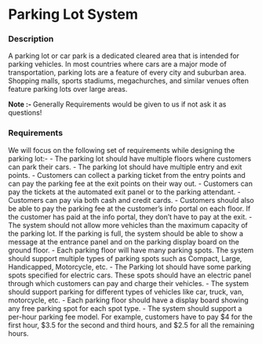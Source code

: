 <h1><b>Parking Lot System</b></h1>
<h3>Description</h3>
<p>
A parking lot or car park is a dedicated cleared area that is intended for parking vehicles. 
In most countries where cars are a major mode of transportation, parking lots are a feature of every city and suburban area. Shopping malls, sports stadiums, megachurches, and similar venues often feature parking lots over large areas.
</p>

<b>Note :- </b> Generally Requirements would be given to us if not ask it as questions!

<h3>Requirements</h3>
We will focus on the following set of requirements while designing the parking lot:-
- The parking lot should have multiple floors where customers can park their cars.
- The parking lot should have multiple entry and exit points.
- Customers can collect a parking ticket from the entry points and can pay the parking fee at the exit points on their way out.
- Customers can pay the tickets at the automated exit panel or to the parking attendant.
- Customers can pay via both cash and credit cards.
- Customers should also be able to pay the parking fee at the customer’s info portal on each floor. If the customer has paid at the info portal, they don’t have to pay at the exit.
- The system should not allow more vehicles than the maximum capacity of the parking lot. If the parking is full, the system should be able to show a message at the entrance panel and on the parking display board on the ground floor.
- Each parking floor will have many parking spots. The system should support multiple types of parking spots such as Compact, Large, Handicapped, Motorcycle, etc.
- The Parking lot should have some parking spots specified for electric cars. These spots should have an electric panel through which customers can pay and charge their vehicles.
- The system should support parking for different types of vehicles like car, truck, van, motorcycle, etc.
- Each parking floor should have a display board showing any free parking spot for each spot type.
- The system should support a per-hour parking fee model. For example, customers have to pay $4 for the first hour, $3.5 for the second and third hours, and $2.5 for all the remaining hours.

